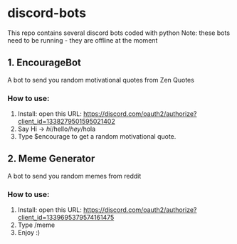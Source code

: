 # discord-bots
This repo contains several discord bots coded with python
Note: these bots need to be running - they are offline at the moment

## 1. EncourageBot
A bot to send you random motivational quotes from Zen Quotes

### How to use:
1. Install: open this URL: https://discord.com/oauth2/authorize?client_id=1338279501595021402
2. Say Hi -> $hi/$hello/$hey/$hola
3. Type $encourage to get a random motivational quote. 
   

## 2. Meme Generator
A bot to send you random memes from reddit

### How to use:
1. Install: open this URL: https://discord.com/oauth2/authorize?client_id=1339695379574161475
2. Type /meme
3. Enjoy :) 
